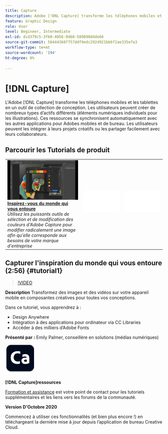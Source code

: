 ```yaml
---
title: Capture
description: Adobe [!DNL Capture] transforme les téléphones mobiles et les tablettes en un outil de collection de conception
feature: Graphic Design
role: User
level: Beginner, Intermediate
exl-id: dcd379c5-3f60-4056-9d60-589890d4de66
source-git-commit: 58444368f757ddf9edc292d921bb6f2ae335efa3
workflow-type: tm+mt
source-wordcount: '194'
ht-degree: 0%

---
```


# [!DNL Capture]

L&#39;Adobe [!DNL Capture] transforme les téléphones mobiles et les tablettes en un outil de collection de conception. Les utilisateurs peuvent créer de nombreux types d’actifs différents (éléments numériques individuels pour les illustrations).   Ces ressources se synchronisent automatiquement avec les autres applications pour Adobes mobiles et de bureau. Les utilisateurs peuvent les intégrer à leurs projets créatifs ou les partager facilement avec leurs collaborateurs.

## Parcourir les Tutorials de produit

<table style="table-layout:fixed">
<tr>
 <td>
   <a href="capture.md#tutorial1">
      <img alt="Capturez l’inspiration du monde qui vous entoure" src="../assets/capture_palmer_thumbnail.jpg" />
   </a>
    <div>
   <a href="capture.md#tutorial1"><strong>Inspirez-vous du monde qui vous entoure</strong></a>
    </div>
    <em>Utilisez les puissants outils de sélection et de modification des couleurs d'Adobe Capture pour modifier radicalement une image afin qu'elle corresponde aux besoins de votre marque d'entreprise</em>
    <br>
  </td>
  <td>
    <img alt="Espaceur" src="../assets/Whitespacer.png" />
    <div>
    <br>
  </td>
  <td>
    <img alt="Espaceur" src="../assets/Whitespacer.png" />
    <div>
    <br>
  </td>
</tr>
</table>

## Capturer l&#39;inspiration du monde qui vous entoure (2:56) {#tutorial1}

>[!VIDEO](https://video.tv.adobe.com/v/326825?hidetitle=true)

**Description**
Transformez des images et des vidéos sur votre appareil mobile en composantes créatives pour toutes vos conceptions.

Dans ce tutoriel, vous apprendrez à :
* Design Anywhere
* Intégration à des applications pour ordinateur via CC Libraries
* Accéder à des milliers d’Adobe Fonts

**Présenté par :**
Emily Palmer, conseillère en solutions (médias numériques)

![Logo Capture](../assets/ca_appicon_96.png)

**[!DNL Capture]ressources**

[Formation et assistance](https://helpx.adobe.com/mobile-apps/help/capture-faq.html) est votre point de contact pour les tutoriels supplémentaires et les liens vers les forums de la communauté.

**Version D&#39;Octobre 2020**

Commencez à utiliser ces fonctionnalités (et bien plus encore !) en téléchargeant la dernière mise à jour depuis l’application de bureau Creative Cloud.
